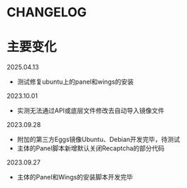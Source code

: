 # CHANGELOG

# 主要变化

2025.04.13

- 测试修复ubuntu上的panel和wings的安装

2023.10.01

- 实测无法通过API或底层文件修改去自动导入镜像文件

2023.09.28

- 附加的第三方Eggs镜像Ubuntu、Debian开发完毕，待测试
- 主体的Panel脚本新增默认关闭Recaptcha的部分代码

2023.09.27

- 主体的Panel和Wings的安装脚本开发完毕

